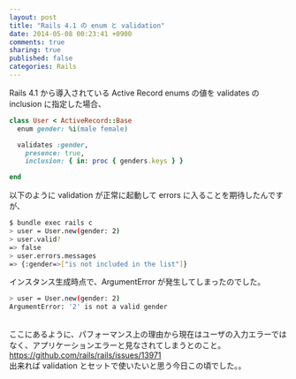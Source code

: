 ```yaml
---
layout: post
title: "Rails 4.1 の enum と validation"
date: 2014-05-08 00:23:41 +0900
comments: true
sharing: true
published: false
categories: Rails
---
```


Rails 4.1 から導入されている Active Record enums の値を validates の inclusion に指定した場合、

``` ruby
class User < ActiveRecord::Base
  enum gender: %i(male female)

  validates :gender,
    presence: true,
    inclusion: { in: proc { genders.keys } }

end
```

以下のように validation が正常に起動して errors に入ることを期待したんですが、
``` sh
$ bundle exec rails c
> user = User.new(gender: 2)
> user.valid?
=> false
> user.errors.messages
=> {:gender=>["is not included in the list"]}
```

インスタンス生成時点で、ArgumentError が発生してしまったのでした。
``` sh
> user = User.new(gender: 2)
ArgumentError: '2' is not a valid gender
```
<br/>
ここにあるように、パフォーマンス上の理由から現在はユーザの入力エラーではなく、アプリケーションエラーと見なされてしまうとのこと。<br/>
<a href="https://github.com/rails/rails/issues/13971" target="_blank">https://github.com/rails/rails/issues/13971</a>
<br/>
出来れば validation とセットで使いたいと思う今日この頃でした。。
